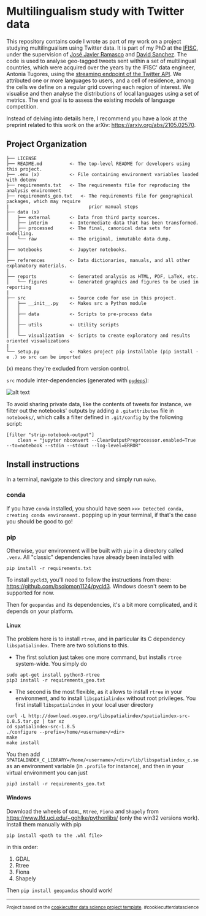 # Multilingualism study with Twitter data

This repository contains code I wrote as part of my work on a project studying
multilingualism using Twitter data. It is part of my PhD at the
[IFISC](https://ifisc.uib-csic.es/en/), under the supervision of 
[José Javier Ramasco](https://ifisc.uib-csic.es/users/jramasco/) and 
[David Sanchez](https://ifisc.uib-csic.es//users/dsanchez/). The code is used 
to analyse geo-tagged tweets sent within a set of multilingual countries, which
were acquired over the years by the IFISC' data engineer, Antonia Tugores, using
the [streaming endpoint of the Twitter API](https://developer.twitter.com/en/docs/tweets/sample-realtime/overview/get_statuses_sample).
We attributed one or more languages to users, and a cell of residence, among the
cells we define on a regular grid covering each region of interest. We visualise
and then analyse the distributions of local languages using a set of metrics.
The end goal is to assess the existing models of language competition.

Instead of delving into details here, I recommend you have a look at the
preprint related to this work on the arXiv: https://arxiv.org/abs/2105.02570.

## Project Organization
```
├── LICENSE
├── README.md          <- The top-level README for developers using this project.
├── .env (x)           <- File containing environment variables loaded with dotenv
├── requirements.txt   <- The requirements file for reproducing the analysis environment
├── requirements_geo.txt   <- The requirements file for geographical packages, which may require
|                             prior manual steps
├── data (x)
│   ├── external       <- Data from third party sources.
│   ├── interim        <- Intermediate data that has been transformed.
│   ├── processed      <- The final, canonical data sets for modelling.
│   └── raw            <- The original, immutable data dump.
│
├── notebooks          <- Jupyter notebooks.
│
├── references         <- Data dictionaries, manuals, and all other explanatory materials.
│
├── reports            <- Generated analysis as HTML, PDF, LaTeX, etc.
│   └── figures        <- Generated graphics and figures to be used in reporting
|
├── src                <- Source code for use in this project.
│   ├── __init__.py    <- Makes src a Python module
│   │
│   ├── data           <- Scripts to pre-process data
│   │
│   ├── utils          <- Utility scripts
│   │
│   └── visualization  <- Scripts to create exploratory and results oriented visualizations
|
└── setup.py           <- Makes project pip installable (pip install -e .) so src can be imported
```

(x) means they're excluded from version control.

`src` module inter-dependencies (generated with [`pydeps`](https://github.com/thebjorn/pydeps)):

![alt text](../master/references/src_deps.svg?raw=true&sanitize=true)


To avoid sharing private data, like the contents of tweets for instance, we
filter out the notebooks' outputs by adding a `.gitattributes` file in
`notebooks/`, which calls a filter defined in `.git/config` by the following
script:

```
[filter "strip-notebook-output"]
    clean = "jupyter nbconvert --ClearOutputPreprocessor.enabled=True --to=notebook --stdin --stdout --log-level=ERROR"
```

## Install instructions
In a terminal, navigate to this directory and simply run `make`.

### conda
If you have `conda` installed, you should have seen 
`>>> Detected conda, creating conda environment.` popping up in your terminal,
if that's the case you should be good to go!

### pip
Otherwise, your environment will be built with `pip` in a directory called
`.venv`. 
All "classic" dependencies  have already been installed with

```
pip install -r requirements.txt
```

To install `pycld3`, you'll need to follow the instructions from there:
https://github.com/bsolomon1124/pycld3. Windows doesn't seem to be supported
for now.

Then for `geopandas` and its dependencies, it's a bit more complicated, and it depends on your platform.

#### Linux
The problem here is to install `rtree`, and in particular its C dependency
`libspatialindex`. There are two solutions to this.

- The first solution just takes one more command, but installs `rtree`
  system-wide. You simply do

```
sudo apt-get install python3-rtree
pip3 install -r requirements_geo.txt
```


- The second is the most flexible, as it allows to install `rtree` in your
  environment, and  to install `libspatialindex` without root privileges.
  You first install `libspatialindex` in your local user directory

```
curl -L http://download.osgeo.org/libspatialindex/spatialindex-src-1.8.5.tar.gz | tar xz
cd spatialindex-src-1.8.5
./configure --prefix=/home/<username>/<dir>
make
make install
```

You then add
`SPATIALINDEX_C_LIBRARY=/home/<username>/<dir>/lib/libspatialindex_c.so` as an
environment variable (in `.profile` for instance), and then in your virtual
environment you can just

```
pip3 install -r requirements_geo.txt
```


####  Windows
Download the wheels of `GDAL`, `Rtree`, `Fiona` and `Shapely` from
https://www.lfd.uci.edu/~gohlke/pythonlibs/ (only the win32 versions work).
Install them manually with pip

```
pip install <path to the .whl file>
```

in this order:
1. GDAL
2. Rtree
3. Fiona
4. Shapely

Then `pip install geopandas` should work!




--------

<p><small>Project based on the <a target="_blank" href="https://drivendata.github.io/cookiecutter-data-science/">cookiecutter data science project template</a>. #cookiecutterdatascience</small></p>
